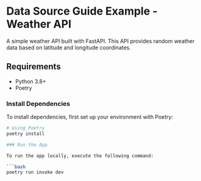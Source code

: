 # Data Source Guide Example - Weather API

A simple weather API built with FastAPI. This API provides random weather data based on latitude and longitude coordinates.

## Requirements

- Python 3.8+
- Poetry

### Install Dependencies

To install dependencies, first set up your environment with Poetry:

````bash
# Using Poetry
poetry install

### Run the App

To run the app locally, execute the following command:

```bash
poetry run invoke dev
````
